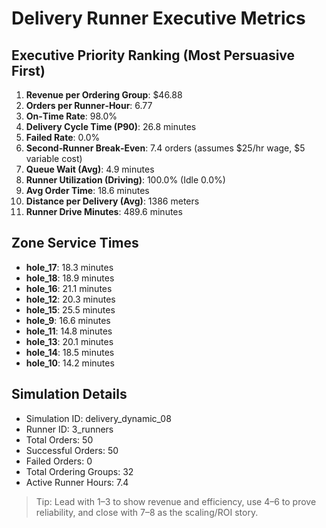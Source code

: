 # Delivery Runner Executive Metrics

## Executive Priority Ranking (Most Persuasive First)
1. **Revenue per Ordering Group**: $46.88
2. **Orders per Runner‑Hour**: 6.77
3. **On‑Time Rate**: 98.0%
4. **Delivery Cycle Time (P90)**: 26.8 minutes
5. **Failed Rate**: 0.0%
6. **Second‑Runner Break‑Even**: 7.4 orders (assumes $25/hr wage, $5 variable cost)
7. **Queue Wait (Avg)**: 4.9 minutes
8. **Runner Utilization (Driving)**: 100.0% (Idle 0.0%)
9. **Avg Order Time**: 18.6 minutes
10. **Distance per Delivery (Avg)**: 1386 meters
11. **Runner Drive Minutes**: 489.6 minutes

## Zone Service Times
- **hole_17**: 18.3 minutes
- **hole_18**: 18.9 minutes
- **hole_16**: 21.1 minutes
- **hole_12**: 20.3 minutes
- **hole_15**: 25.5 minutes
- **hole_9**: 16.6 minutes
- **hole_11**: 14.8 minutes
- **hole_13**: 20.1 minutes
- **hole_14**: 18.5 minutes
- **hole_10**: 14.2 minutes


## Simulation Details
- Simulation ID: delivery_dynamic_08
- Runner ID: 3_runners
- Total Orders: 50
- Successful Orders: 50
- Failed Orders: 0
- Total Ordering Groups: 32
- Active Runner Hours: 7.4

> Tip: Lead with 1–3 to show revenue and efficiency, use 4–6 to prove reliability, and close with 7–8 as the scaling/ROI story.
